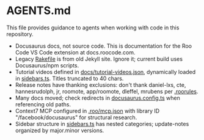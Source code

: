 # AGENTS.md

This file provides guidance to agents when working with code in this repository.

- Docusaurus docs, not source code. This is documentation for the Roo Code VS Code extension at docs.roocode.com.
- Legacy [Rakefile](Rakefile) is from old Jekyll site. Ignore it; current build uses Docusaurus/npm scripts.
- Tutorial videos defined in [docs/tutorial-videos.json](docs/tutorial-videos.json), dynamically loaded in [sidebars.ts](sidebars.ts:37-42). Titles truncated to 40 chars.
- Release notes have thanking exclusions: don't thank daniel-lxs, cte, hannesrudolph, jr, roomote, app/roomote, dleffel, mrubens per [.roorules](.roorules:14).
- Many docs moved; check redirects in [docusaurus.config.ts](docusaurus.config.ts:109-271) when referencing old paths.
- Context7 MCP configured in [.roo/mcp.json](.roo/mcp.json) with library ID "/facebook/docusaurus" for structural research.
- Sidebar structure in [sidebars.ts](sidebars.ts) has nested categories; update-notes organized by major.minor versions.